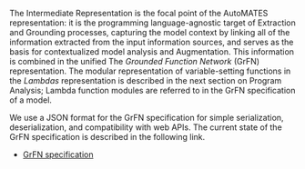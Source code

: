 The Intermediate Representation is the focal point of the AutoMATES
representation: it is the programming language-agnostic target of Extraction and
Grounding processes, capturing the model context by linking all of the
information extracted from the input information sources, and serves as the
basis for contextualized model analysis and Augmentation.  This information is
combined in the unified The *Grounded Function Network* (GrFN) representation.
The modular representation of variable-setting functions in the *Lambdas*
representation is described in the next section on Program Analysis; Lambda
function modules are referred to in the GrFN specification of a model.

We use a JSON format for the GrFN specification for simple serialization,
deserialization, and compatibility with web APIs.  The current state of the GrFN
specification is described in the following link.

- [GrFN specification](GrFN_specification_v0.1)
